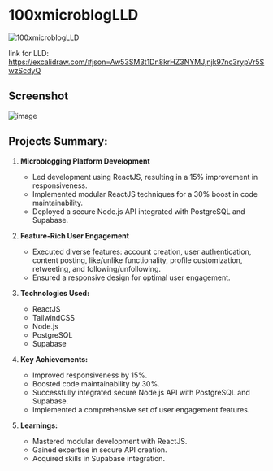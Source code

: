 


# 100xmicroblogLLD

![100xmicroblogLLD](https://github.com/100x-Engineers/react-week-1-dishant-08/assets/60565337/e5facb45-f904-40d5-8641-8e2497f470eb)

link for LLD: https://excalidraw.com/#json=Aw53SM3t1Dn8krHZ3NYMJ,njk97nc3rypVr5SwzScdyQ

## Screenshot

![image](https://github.com/100x-Engineers/react-week-1-dishant-08/assets/60565337/d7772b6c-3c73-4663-84e8-df309b0313aa)


## Projects Summary:

1. **Microblogging Platform Development**
   - Led development using ReactJS, resulting in a 15% improvement in responsiveness.
   - Implemented modular ReactJS techniques for a 30% boost in code maintainability.
   - Deployed a secure Node.js API integrated with PostgreSQL and Supabase.

2. **Feature-Rich User Engagement**
   - Executed diverse features: account creation, user authentication, content posting, like/unlike functionality, profile customization, retweeting, and following/unfollowing.
   - Ensured a responsive design for optimal user engagement.

3. **Technologies Used:**
   - ReactJS
   - TailwindCSS
   - Node.js
   - PostgreSQL
   - Supabase

4. **Key Achievements:**
   - Improved responsiveness by 15%.
   - Boosted code maintainability by 30%.
   - Successfully integrated secure Node.js API with PostgreSQL and Supabase.
   - Implemented a comprehensive set of user engagement features.

5. **Learnings:**
   - Mastered modular development with ReactJS.
   - Gained expertise in secure API creation.
   - Acquired skills in Supabase integration.

